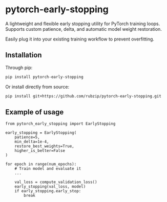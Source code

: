 # pytorch-early-stopping
A lightweight and flexible early stopping utility for PyTorch training loops. Supports custom patience, delta, and automatic model weight restoration.

Easily plug it into your existing training workflow to prevent overfitting.

## Installation
Through pip:
```bash
pip install pytorch-early-stopping
```
Or install directly from source:
```bash
pip install git+https://github.com/rubzip/pytorch-early-stopping.git
```

## Example of usage
```python3
from pytorch_early_stopping import EarlyStopping

early_stopping = EarlyStopping(
    patience=5,
    min_delta=1e-4,
    restore_best_weights=True,
    higher_is_better=False
)

for epoch in range(num_epochs):
    # Train model and evaluate it
    ...

    val_loss = compute_validation_loss()
    early_stopping(val_loss, model)
    if early_stopping.early_stop:
        break
```

